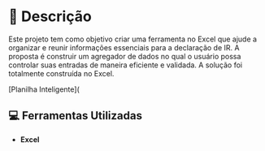 # 📒 Descrição
Este projeto tem como objetivo criar uma ferramenta no Excel que ajude a organizar e reunir informações essenciais para a declaração de IR. 
A proposta é construir um agregador de dados no qual o usuário possa controlar suas entradas de maneira eficiente e validada. 
A solução foi totalmente construída no Excel.

[Planilha Inteligente](  

## 💻 Ferramentas Utilizadas  
- **Excel**
